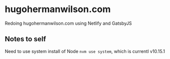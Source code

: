 # hugohermanwilson.com
Redoing hugohermanwilson.com using Netlify and GatsbyJS

## Notes to self

Need to use system install of Node `nvm use system`, which is currentl v10.15.1
